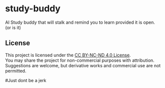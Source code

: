 # study-buddy
AI Study buddy that will stalk and remind you to learn provided it is open. (or is it)



## License

This project is licensed under the [CC BY-NC-ND 4.0 License](https://creativecommons.org/licenses/by-nc-nd/4.0/).  
You may share the project for non-commercial purposes with attribution. Suggestions are welcome, but derivative works and commercial use are not permitted.

#Just dont be a jerk
